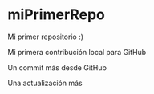 # miPrimerRepo

Mi primer repositorio :)

Mi primera contribución local para GitHub

Un commit más desde GitHub

Una actualización más
